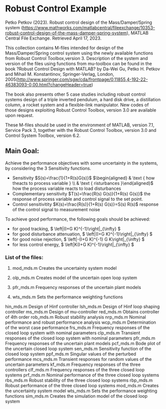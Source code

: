 # Robust Control Example

Petko Petkov (2023). Robust control design of the Mass/Damper/Spring system (https://www.mathworks.com/matlabcentral/fileexchange/10353-robust-control-design-of-the-mass-damper-spring-system), MATLAB Central File Exchange. Retrieved April 17, 2023.

This collection contains M-files intended for design of the Mass/Damper/Spring control system using the newly available functions from Robust Control Toolbox,version 3. Description of the system and version of the files using functions from mu-toolbox can be found in the book ?Robust Control Design with MATLAB? by Da-Wei Gu, Petko H. Petkov and Mihail M. Konstantinov, Springer-Verlag, London, 2005(http://www.springer.com/sgw/cda/frontpage/0,11855,4-192-22-46383093-0,00.html?changeHeader=true)

The book also presents other 5 case studies including robust control systems design of a triple inverted pendulum, a hard disk drive, a distillation column, a rocket system and a flexible-link manipulator. New codes of those designs exploiting Robust Control Toolbox, version 3.0 are available upon request.

These M-files should be used in the environment of MATLAB, version 7.1, Service Pack 3, together with the Robust Control Toolbox, version 3.0 and Control System Toolbox, version 6.2.

## Main Goal: 
Achieve the performance objectives with some uncertainty in the systems, by considering the 3 Sensitivity functions.

* Sensitivity $S(s)=\frac{1}{1+R(s)G(s)}$  $\begin{aligned} & \text { how theacts to process variable } \\ & \text { risturbances }\end{aligned}$ how the process variable
reacts to load disturbances
* Complementary sensitivity $T(s)=\frac{R(s) G(s)}{1+R(s) G(s)}$ the response of process variable and control signal to the set point.
* Control sensitivitity $K(s)=\frac{R(s)}{1+R(s) G(s)}=S(s) R(s)$ response of the control signal to measurement noise

To achieve good performance, the following goals should be achieved:

- for good tracking, 
$
\left\|(I+G K)^{-1}\right\|_{\infty}
$
- for good disturbance attenuation, 
$
\left\|(I+G K)^{-1}\right\|_{\infty}
$
- for good noise rejection, 
$
\left\|-(I+G K)^{-1} G K\right\|_{\infty}
$
- for less control energy, 
$
\left\|K(I+G K)^{-1}\right\|_{\infty}
$

### List of the files:

1. mod_mds.m Creates the uncertainty system model

2. olp_mds.m Creates model of the uncertain open loop system

3. pfr_mds.m Frequency responses of the uncertain plant models

4. wts_mds.m Sets the performance weighting functions

hin_mds.m Design of Hinf controller
lsh_mds.m Design of Hinf loop shaping controller
ms_mds.m Design of mu-controller
red_mds.m Obtains controller of 4th order
rob_mds.m Robust stability analysis
nrp_mds.m Nominal performance and robust performance analysis
wcp_mds.m Determination of the worst case performance
frs_mds.m Frequency responses of the closed loop system
with nominal parameters
clp_mds.m Transient responses of the closed loop system
with nominal parameters
pfr_mds.m Frequency responses of the uncertain plant models
pcf_mds.m Bode plot of the uncertain closed loop system
sen_mds.m Sensitivity function of the closed loop system
ppf_mds.m Singular values of the perturbed performance
mcs_mds.m Transient responses for random values of the uncertain
parameters
kf_mds.m Frequency responses of the three controllers
clf_mds.m Frequency responses of the three closed loop systems
prf_mds.m Nominal performance of the three closed loop systems
rbs_mds.m Robust stability of the three closed loop systems
rbp_mds.m Robust performance of the three closed loop systems
mod_mds.m Creates the uncertainty system model
wts_mds.m Sets the performance weighting functions
sim_mds.m Creates the simulation model of the closed loop system
